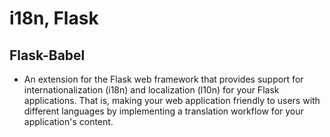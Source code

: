 # i18n, Flask

## Flask-Babel

* An extension for the Flask web framework that provides support for internationalization (i18n) and localization (l10n) for your Flask applications. That is, making your web application friendly to users with different languages by implementing a translation workflow for your application's content.
